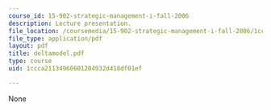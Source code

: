 ```yaml
---
course_id: 15-902-strategic-management-i-fall-2006
description: Lecture presentation.
file_location: /coursemedia/15-902-strategic-management-i-fall-2006/1ccca21134960601204932d418df01ef_deltamodel.pdf
file_type: application/pdf
layout: pdf
title: deltamodel.pdf
type: course
uid: 1ccca21134960601204932d418df01ef

---
```

None